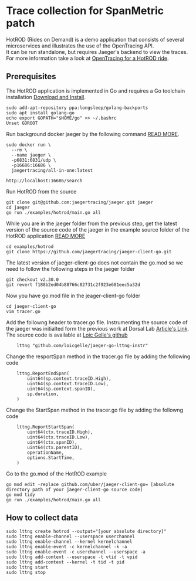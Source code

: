 # Trace collection for SpanMetric patch

HotROD (Rides on Demand) is a demo application that consists of several microservices and illustrates the use of the OpenTracing API.  
It can be run standalone, but requires Jaeger's backend to view the traces.
For more information take a look at [OpenTracing for a HotROD ride](https://medium.com/opentracing/take-opentracing-for-a-hotrod-ride-f6e3141f7941).

## Prerequisites
The HotROD application is implemented in Go and requires a Go toolchain installation [Download and Install](https://go.dev/doc/install).
```
sudo add-apt-repository ppa:longsleep/golang-backports
sudo apt install golang-go
echo export GOPATH="$HOME/go" >> ~/.bashrc
Unset GOROOT
```
Run background docker jaeger by the following command [READ MORE](https://medium.com/velotio-perspectives/a-comprehensive-tutorial-to-implementing-opentracing-with-jaeger-a01752e1a8ce).
```
sudo docker run \
  --rm \
  --name jaeger \
  -p6831:6831/udp \
  -p16686:16686 \
  jaegertracing/all-in-one:latest

http://localhost:16686/search
```
Run HotROD from the source
```
git clone git@github.com:jaegertracing/jaeger.git jaeger
cd jaeger
go run ./examples/hotrod/main.go all
```
While you are in the jaeger folder from the previous step,
get the latest version of the source code of the jaeger in the example source folder of the HotROD application [READ MORE](https://github.com/jaegertracing/jaeger/tree/main/examples/hotrod)
```
cd examples/hotrod
git clone https://github.com/jaegertracing/jaeger-client-go.git
```
The latest version of jaeger-client-go does not contain the go.mod so we need to follow the following steps in the jaeger folder

```
git checkout v2.30.0
git revert f188b2ed04b88766c82731c2f923e681eec5a32d
```
Now you have go.mod file in the jeager-client-go folder

```
cd jaeger-client-go
vim tracer.go
```
Add the followng header to tracer.go file. Instrumenting the source code of the jaeger was initialted form the previous work at Dorsal Lab [Article's Link](https://www.mdpi.com/2079-9292/10/21/2610).
The source code is available at [Loic Gelle's github](https://github.com/loicgelle/jaeger-go-lttng-instr)
```
	lttng "github.com/loicgelle/jaeger-go-lttng-instr"
```
Change the resportSpan method in the tracer.go file by adding the following code
```
	lttng.ReportEndSpan(
		uint64(sp.context.traceID.High),
		uint64(sp.context.traceID.Low),
		uint64(sp.context.spanID),
		sp.duration,
	)
```

Change the StartSpan method in the tracer.go file by adding the followng code
```
	lttng.ReportStartSpan(
		uint64(ctx.traceID.High),
		uint64(ctx.traceID.Low),
		uint64(ctx.spanID),
		uint64(ctx.parentID),
		operationName,
		options.StartTime,
	)
```
Go to the go.mod of the HotROD example

```
go mod edit -replace github.com/uber/jaeger-client-go= [absolute directory path of your jaeger-client-go source code]
go mod tidy
go run ./examples/hotrod/main.go all
```

## How to collect data
```
sudo lttng create hotrod --output="[your absolute directory]"
sudo lttng enable-channel --userspace userchannel
sudo lttng enable-channel --kernel kernelchannel
sudo lttng enable-event -c kernelchannel -k -a
sudo lttng enable-event -c userchannel --userspace -a
sudo lttng add-context --userspace -t vtid -t vpid
sudo lttng add-context --kernel -t tid -t pid
sudo lttng start
sudo lttng stop
```
